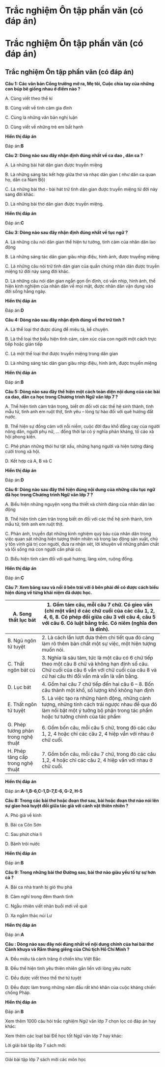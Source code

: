 # Trắc nghiệm Ôn tập phần văn (có đáp án)

# Trắc nghiệm Ôn tập phần văn (có đáp án)

## Trắc nghiệm Ôn tập phần văn (có đáp án)

**Câu 1: Các văn bản Cổng trường mở ra, Mẹ tôi, Cuộc chia tay của những con búp bê giống nhau ở điểm nào ?**

A. Cùng viết theo thể kí

B. Cùng viết về tình cảm gia đình

C. Cùng là những văn bản nghị luận

D. Cùng viết về những trẻ em bất hạnh

**Hiển thị đáp án**

Đáp án:**B**

**Câu 2: Dòng nào sau đây nhận định đúng nhất về ca dao , dân ca ?**

A. Là những bài hát dân gian được truyền miệng

B. Là những sáng tác kết hợp giữa thơ và nhạc dân gian ( như dân ca quan họ, dân ca Nam Bộ)

C. Là những bài thơ - bài hát trữ tình dân gian được truyền miệng từ đời này sang đời khác.

D. Là những bài thơ dân gian được truyền miệng.

**Hiển thị đáp án**

Đáp án:**C**

**Câu 3: Dòng nào sau đây nhận định đúng nhất về tục ngữ ?**

A. Là những câu nói dân gian thể hiện tư tưởng, tình cảm của nhân dân lao động

B. Là những sáng tác dân gian giàu nhịp điệu, hình ảnh, được truyềng miệng

C. Là những câu nói trữ tình dân gian của quần chúng nhân dân được truyền miệng từ đời này sang đời khác.

D. Là những câu nói dân gian ngắn gọn ổn định, có vần nhịp, hình ảnh, thể hiện kinh nghiệm của nhân dân về mọi mặt, được nhân dân vận dụng vào đời sống hằng ngày.

**Hiển thị đáp án**

Đáp án:**D**

**Câu 4: Dòng nào sau đây nhận định đúng về thơ trữ tình ?**

A. Là thể loại thơ được dùng để miêu tả, kể chuyện.

B. Là thể loại thơ biểu hiện tình cảm, cảm xúc của con người một cách trực tiếp hoặc gián tiếp

C. Là một thể loại thơ được truyền miệng trong dân gian

D. Là những sáng tác dân gian giàu nhịp điệu, hình ảnh, được truyền miệng

**Hiển thị đáp án**

Đáp án:**B**

**Câu 5: Dòng nào sau đây thể hiện một cách toàn diện nội dung của các bài ca dao, dân ca học trong Chương trình Ngữ văn lớp 7 ?**

A. Thể hiện tình cảm trân trọng, biết ơn đối với các thế hệ sinh thành, tình mẫu tử, tình anh em ruột thịt, tình yêu – lòng tự hào đối với quê hương đất nước.

B. Thể hiện sự đồng cảm với nỗi niềm, cuộc đời đau khổ đắng cay của người nông dân, người phụ nữ, … đồng thời lại có ý nghĩa phản kháng, tố cáo xã hội phong kiến.

C. Phê phán những thói hư tật xấu, những hạng người và hiện tượng đáng cười trong xã hội.

D. Kết hợp cả A, B và C

**Hiển thị đáp án**

Đáp án:**D**

**Câu 6: Dòng nào sau đây thể hiện đúng nội dung của những câu tục ngữ đã học trong Chương trình Ngữ văn lớp 7 ?**

A. Biểu hiện những nguyện vọng tha thiết và chính đáng của nhân dân lao động

B. Thể hiện tình cảm trân trọng biết ơn đối với các thế hệ sinh thành, tình mẫu tử, tình anh em ruột thịt.

C. Phản ánh, truyền đạt những kinh nghiệm quý báu của nhân dân trong việc quan sát những hiện tượng thiên nhiên và trong lao động sản xuất, chú ý tôn vinh giá trị con người, đưa ra nhận xét, lời khuyên về những phẩm chất và lối sống mà con người cần phải có.

D. Biểu hiện tình cảm đối với quê hương, làng xóm, ruộng đồng.

**Hiển thị đáp án**

Đáp án:**C**

**Câu 7: Xem bảng sau và nối ô bên trái với ô bên phải để có được cách biểu hiện đúng về từng khái niệm đã dược học.**

A. Song thất lục bát| 1\. Gồm tám câu, mỗi câu 7 chữ. Có gieo vần (chỉ một vần) ở các chữ cuối của các câu 1, 2, 4, 6, 8. Có phép đối giữa câu 3 với câu 4, câu 5 với câu 6. Có luật bằng trắc. Có niêm (nghĩa đen là dính).  
---|---  
B. Ngũ ngôn tứ tuyệt| 2\. Là cách lần lượt đưa thêm chi tiết qua đó càng làm rõ thêm bản chất một sự việc, một hiện tượng muốn nói.  
C. Thất ngôn bát cú| 3\. Nghĩa là sáu tám, tức là một câu có 6 chữ tiếp theo một câu 8 chữ và không hạn định số câu. Chữ cuối của câu 6 vần với chữ cuối của câu 8 và cứ hai câu thì đổi vần mà vần là vần bằng.  
D. Lục bát| 4\. Gồm hai câu 7 chữ tiếp đến hai câu 6 – 8. Bốn câu thành một khổ, số lượng khổ không hạn định  
E. Thất ngôn tứ tuyệt| 5\. Là việc tạo ra những hành động, những cảnh tượng, những tính cách trái ngược nhau để qua đó làm nổi bật một ý tưởng bộ phận trong tác phẩm hoặc tư tưởng chính của tác phẩm  
G. Phép tương phản trong nghệ thuật| 6\. Gồm bốn câu, mỗi câu 5 chữ, trong đó các câu 1, 2, 4 hoặc chỉ các câu 2, 4 hiệp vần với nhau ở chữ cuối.  
H. Phép tăng cấp trong nghệ thuật| 7\. Gồm bốn câu, mỗi câu 7 chữ, trong đó các câu 1,2, 4 hoặc chỉ các câu 2, 4 hiệp vần với nhau ở chữ cuối.  
**Hiển thị đáp án**

Đáp án:**A-1,B-6,C-1,D-7,E-6, G-2, H-5**

**Câu 8: Trong các bài thơ hoặc đoạn thơ sau, bài hoặc đoạn thơ nào nói lên sự giao hoà tuyệt đối giữa tác giả với cảnh vật thiên nhiên ?**

A. Phò giá về kinh

B. Bài ca Côn Sơn

C. Sau phút chia li

D. Bánh trôi nước

**Hiển thị đáp án**

Đáp án:**B**

**Câu 9: Trong những bài thơ Đường sau, bài thơ nào giàu yếu tố tự sự hơn cả ?**

A. Bài ca nhà tranh bị gió thu phá

B. Cảm nghĩ trong đêm thanh tĩnh

C. Ngẫu nhiên viết nhân buổi mới về quê

D. Xa ngắm thác núi Lư

**Hiển thị đáp án**

Đáp án:**A**

**Câu : Dòng nào sau đây nói đúng nhất về nội dung chính của hai bài thơ Cảnh khuya và Rằm tháng giêng của Chủ tịch Hồ Chí Minh ?**

A. Đều miêu tả cảnh trăng ở chiến khu Việt Bắc

B. Đều thể hiện tình yêu thiên nhiên gắn liền với lòng yêu nước

C. Đều được viết theo thể thơ tứ tuyệt

D. Đều được làm trong những năm đầu rất khó khăn của cuộc kháng chiến chống Pháp.

**Hiển thị đáp án**

Đáp án:**B**

Xem thêm 1000 câu hỏi trắc nghiệm Ngữ văn lớp 7 chọn lọc có đáp án hay khác:

Xem thêm các loạt bài Để học tốt Ngữ văn lớp 7 hay khác:

Lời giải bài tập lớp 7 sách mới:

* * *

Giải bài tập lớp 7 sách mới các môn học
